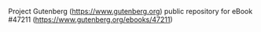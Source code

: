 Project Gutenberg (https://www.gutenberg.org) public repository for eBook #47211 (https://www.gutenberg.org/ebooks/47211)
